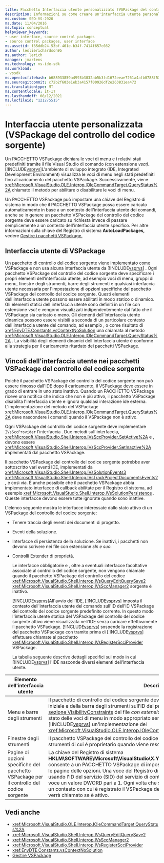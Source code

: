 ```yaml
---
title: Pacchetto Interfaccia utente personalizzato (VSPackage del controllo del codice sorgente) | Microsoft Docs
description: Informazioni su come creare un'interfaccia utente personalizzata in Visual Studio usando un VSPackage del controllo del codice sorgente per specificare gli elementi dell'interfaccia utente.
ms.custom: SEO-VS-2020
ms.date: 11/04/2016
ms.topic: conceptual
helpviewer_keywords:
- user interface, source control packages
- source control packages, user interface
ms.assetid: f35ddb24-53bf-461e-b34f-7414f657c082
author: leslierichardson95
ms.author: lerich
manager: jmartens
ms.technology: vs-ide-sdk
ms.workload:
- vssdk
ms.openlocfilehash: b688933859a4993b3032ab5b3fd1672eeae7261a4afb0788f5329435f12f98d7
ms.sourcegitcommit: c72b2f603e1eb3a4157f00926df2e263831ea472
ms.translationtype: MT
ms.contentlocale: it-IT
ms.lasthandoff: 08/12/2021
ms.locfileid: "121275515"
---
```

# <a name="custom-user-interface-source-control-vspackage"></a>Interfaccia utente personalizzata (VSPackage del controllo del codice sorgente)
Un PACCHETTO VSPackage dichiara le voci di menu e i relativi stati predefiniti tramite il file Visual Studio di comando (con estensione *vsct).* [!INCLUDE[vsprvs](../../code-quality/includes/vsprvs_md.md)]L'ambiente di sviluppo integrato (IDE, Integrated Development Environment) visualizza le voci di menu negli stati predefiniti fino al caricamento del pacchetto VSPackage. Successivamente, viene <xref:Microsoft.VisualStudio.OLE.Interop.IOleCommandTarget.QueryStatus%2A> chiamato il metodo per abilitare o disabilitare le voci di menu.

 Un PACCHETTO VSPackage può impostare una chiave del Registro di sistema in modo che il PACCHETTO VSPackage possa essere caricato automaticamente in base a un contesto dell'interfaccia utente dei comandi, anche se in genere un pacchetto VSPackage del controllo del codice sorgente deve essere caricato su richiesta invece di passare semplicemente a un contesto dell'interfaccia utente specifico. Per altre informazioni sulla chiave del Registro di sistema **AutoLoadPackages,** vedere [Gestire i pacchetti VSPackage.](../../extensibility/managing-vspackages.md)

## <a name="vspackage-ui"></a>Interfaccia utente di VSPackage
 Un pacchetto di controllo del codice sorgente viene implementato come VSPackage e non usa alcuna interfaccia utente da [!INCLUDE[vsprvs](../../code-quality/includes/vsprvs_md.md)] . Ogni pacchetto VSPackage del controllo del codice sorgente deve specificare i propri elementi dell'interfaccia utente, ad esempio voci di menu, gruppi di menu, finestre degli strumenti, barre degli strumenti e qualsiasi interfaccia utente necessaria per l'impostazione di opzioni specifiche del pacchetto VSPackage del controllo del codice sorgente. Questi elementi dell'interfaccia utente possono essere abilitati in modo statico o dinamico. Gli elementi statici dell'interfaccia utente sono definiti in un file con estensione *vsct* e vengono visualizzati indipendentemente dal fatto che il VSPackage sia caricato o meno. Gli elementi dell'interfaccia utente dinamica possono essere visibili a seconda di un particolare contesto dell'interfaccia utente del comando, ad esempio , o come risultato di <xref:EnvDTE.Constants.vsContextNoSolution> una chiamata al metodo <xref:Microsoft.VisualStudio.OLE.Interop.IOleCommandTarget.QueryStatus%2A> . La visibilità degli elementi dinamici dell'interfaccia utente è conforme alla strategia per il caricamento ritardato dei pacchetti VSPackage.

## <a name="ui-constraints-on-source-control-vspackages"></a>Vincoli dell'interfaccia utente nei pacchetti VSPackage del controllo del codice sorgente
 Poiché il pacchetto VSPackage del controllo del codice sorgente non può essere rimosso dall'IDE dopo il caricamento, il VSPackage deve essere in grado di entrare in uno stato inattivo. Quando un PACCHETTO VSPackage riceve una notifica che indica che non è più attivo, il pacchetto VSPackage disabilita l'interfaccia utente e ignora qualsiasi interazione ide esterna. L'implementazione del metodo del VSPackage <xref:Microsoft.VisualStudio.OLE.Interop.IOleCommandTarget.QueryStatus%2A> deve nascondere i comandi quando il VSPackage non è attivo.

 Ogni VSPackage del controllo del codice sorgente deve implementare `IVsSccProvider` l'interfaccia . Due metodi sull'interfaccia, <xref:Microsoft.VisualStudio.Shell.Interop.IVsSccProvider.SetActive%2A> e , devono essere <xref:Microsoft.VisualStudio.Shell.Interop.IVsSccProvider.SetInactive%2A> implementati dal pacchetto VSPackage.

 Il pacchetto VSPackage del controllo del codice sorgente potrebbe aver sottoscritto vari eventi IDE, implementati da <xref:Microsoft.VisualStudio.Shell.Interop.IVsSolutionEvents3> <xref:Microsoft.VisualStudio.Shell.Interop.IVsTrackProjectDocumentsEvents2> , e così via. È anche possibile che il pacchetto VSPackage abbia implementato interfacce di callback abilitate per il Registro di sistema, ad esempio <xref:Microsoft.VisualStudio.Shell.Interop.IVsSolutionPersistence> . Queste interfacce devono essere tutte ignorate quando sono inattive.

 L'elenco seguente mostra le interfacce interessate dallo stato attivo di un VSPackage del controllo del codice sorgente:

- Tenere traccia degli eventi dei documenti di progetto.

- Eventi della soluzione.

- Interfacce di persistenza della soluzione. Se inattivi, i pacchetti non devono scrivere nei file con estensione *sln* *e suo.*

- Controlli Extender di proprietà.

  Le interfacce obbligatorie e , oltre a eventuali interfacce facoltative associate al controllo del codice sorgente, non vengono chiamate quando il pacchetto VSPackage del controllo del codice <xref:Microsoft.VisualStudio.Shell.Interop.IVsQueryEditQuerySave2> <xref:Microsoft.VisualStudio.Shell.Interop.IVsSccManager2> sorgente è inattivo.

  [!INCLUDE[vsprvs](../../code-quality/includes/vsprvs_md.md)]All'avvio dell'IDE, [!INCLUDE[vsprvs](../../code-quality/includes/vsprvs_md.md)] imposta il contesto dell'interfaccia utente del comando sull'ID dell'ID VSPackage del controllo del codice sorgente predefinito corrente. In questo modo l'interfaccia utente statica del VSPackage del controllo del codice sorgente attivo viene visualizzata nell'IDE senza caricare effettivamente il pacchetto VSPackage. [!INCLUDE[vsprvs](../../code-quality/includes/vsprvs_md.md)] sospende la registrazione del pacchetto VSPackage con tramite prima di [!INCLUDE[vsprvs](../../code-quality/includes/vsprvs_md.md)] effettuare chiamate al pacchetto <xref:Microsoft.VisualStudio.Shell.Interop.IVsRegisterScciProvider> VSPackage.

  La tabella seguente descrive dettagli specifici sul modo in cui [!INCLUDE[vsprvs](../../code-quality/includes/vsprvs_md.md)] l'IDE nasconde diversi elementi dell'interfaccia utente.

| Elemento dell'interfaccia utente | Descrizione |
| - | - |
| Menu e barre degli strumenti | Il pacchetto di controllo del codice sorgente deve impostare gli stati di visibilità del menu iniziale e della barra degli strumenti sull'ID del pacchetto di controllo del codice sorgente nella [sezione VisibilityConstraints](../../extensibility/visibilityconstraints-element.md) del file *con estensione vsct.* Ciò consente all'IDE di impostare lo stato delle voci di menu in modo appropriato senza caricare il VSPackage e chiamare [!INCLUDE[vsprvs](../../code-quality/includes/vsprvs_md.md)] un'implementazione del <xref:Microsoft.VisualStudio.OLE.Interop.IOleCommandTarget.QueryStatus%2A> metodo . |
| Finestre degli strumenti | Il pacchetto VSPackage del controllo del codice sorgente nasconde tutte le finestre degli strumenti di cui è proprietario quando viene reso inattivo. |
| Pagine di opzioni specifiche del pacchetto VSPackage per il controllo del codice sorgente | La chiave del Registro di sistema **HKLM\SOFTWARE\Microsoft\VisualStudio\X.Y\ToolsOptionsPages\VisibilityCmdUIContexts** consente a un PACCHETTO VSPackage di impostare i contesti in cui è necessario visualizzare le pagine delle opzioni. Una voce del Registro di sistema in questa chiave deve essere creata usando l'ID del servizio (SID) del servizio di controllo del codice sorgente e assegnando alla voce un valore DWORD pari a 1. Ogni volta che si verifica un evento dell'interfaccia utente in un contesto con cui è registrato il VSPackage del controllo del codice sorgente, il VSPackage verrà chiamato se è attivo. |

## <a name="see-also"></a>Vedi anche
- <xref:Microsoft.VisualStudio.OLE.Interop.IOleCommandTarget.QueryStatus%2A>
- <xref:Microsoft.VisualStudio.Shell.Interop.IVsQueryEditQuerySave2>
- <xref:Microsoft.VisualStudio.Shell.Interop.IVsSccManager2>
- <xref:Microsoft.VisualStudio.Shell.Interop.IVsRegisterScciProvider>
- <xref:EnvDTE.Constants.vsContextNoSolution>
- [Gestire VSPackage](../../extensibility/managing-vspackages.md)
